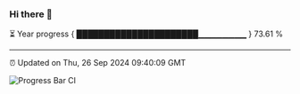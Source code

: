 ### Hi there 👋

⏳ Year progress { ██████████████████████▁▁▁▁▁▁▁▁ } 73.61 %

---

⏰ Updated on Thu, 26 Sep 2024 09:40:09 GMT

![Progress Bar CI](https://github.com/IshwaranRudhara/GIT-ACTION/workflows/Progress%20Bar%20CI/badge.svg)

